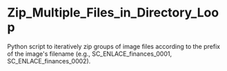 # Zip_Multiple_Files_in_Directory_Loop
Python script to iteratively zip groups of image files according to the prefix of the image's filename (e.g., SC_ENLACE_finances_0001, SC_ENLACE_finances_0002).
